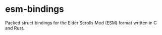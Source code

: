 # esm-bindings

Packed struct bindings for the Elder Scrolls Mod (ESM) format written in C and Rust.
